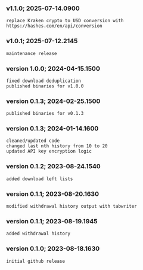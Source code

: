 ### v1.1.0; 2025-07-14.0900
```
replace Kraken crypto to USD conversion with https://hashes.com/en/api/conversion
```
### v1.0.1; 2025-07-12.2145
```
maintenance release
```
### version 1.0.0; 2024-04-15.1500
```
fixed download deduplication
published binaries for v1.0.0
```
### version 0.1.3; 2024-02-25.1500
```
published binaries for v0.1.3
```
### version 0.1.3; 2024-01-14.1600
```
cleaned/updated code
changed last nth history from 10 to 20
updated API key encryption logic
```
### version 0.1.2; 2023-08-24.1540
```
added download left lists
```
### version 0.1.1; 2023-08-20.1630
```
modified withdrawal history output with tabwriter
```
### version 0.1.1; 2023-08-19.1945
```
added withdrawal history
```
### version 0.1.0; 2023-08-18.1630
```
initial github release
```
